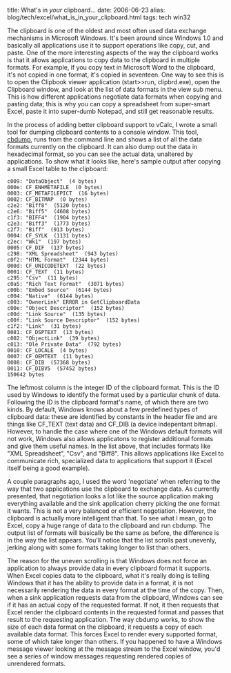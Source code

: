 title: What's in *your* clipboard...
date: 2006-06-23
alias: blog/tech/excel/what_is_in_your_clipboard.html
tags: tech win32

The clipboard is one of the oldest and most often used data exchange
mechanisms in Microsoft Windows.  It's been around since Windows 1.0
and basically all applications use it to support operations like copy,
cut, and paste. One of the more interesting aspects of the way the
clipboard works is that it allows applications to copy data to the
clipboard in multiple formats.  For example, if you copy text in
Microsoft Word to the clipboard, it's not copied in one format, it's
copied in seventeen. One way to see this is to open the Clipbook
viewer application (start>>run, clipbrd.exe), open the Clipboard
window, and look at the list of data formats in the view sub menu.
This is how different applications negotiate data formats when copying
and pasting data; this is why you can copy a spreadsheet from
super-smart Excel, paste it into super-dumb Notepad, and still get
reasonable results.

In the process of adding better clipboard support to vCalc, I wrote a
small tool for dumping clipboard contents to a console window. This
tool, <a href="http://www.mschaef.com/cbdump.zip">cbdump</a>, runs
from the command line and shows a list of all the data formats
currently on the clipboard. It can also dump out the data in
hexadecimal format, so you can see the actual data, unaltered by
applications. To show what it looks like, here's sample output after
copying a small Excel table to the clipboard:

```text
c009: "DataObject"  (4 bytes)
000e: CF_ENHMETAFILE  (0 bytes)
0003: CF_METAFILEPICT  (16 bytes)
0002: CF_BITMAP  (0 bytes)
c2e2: "Biff8"  (5120 bytes)
c2e6: "Biff5"  (4608 bytes)
c1f3: "BIFF4"  (1904 bytes)
c2e3: "Biff3"  (1773 bytes)
c2f7: "Biff"  (913 bytes)
0004: CF_SYLK  (1131 bytes)
c2ec: "Wk1"  (197 bytes)
0005: CF_DIF  (137 bytes)
c298: "XML Spreadsheet"  (943 bytes)
c0f2: "HTML Format"  (2344 bytes)
000d: CF_UNICODETEXT  (22 bytes)
0001: CF_TEXT  (11 bytes)
c295: "Csv"  (11 bytes)
c0a5: "Rich Text Format"  (3071 bytes)
c00b: "Embed Source"  (6144 bytes)
c004: "Native"  (6144 bytes)
c003: "OwnerLink" ERROR in GetClipboardData
c00e: "Object Descriptor"  (152 bytes)
c00d: "Link Source"  (135 bytes)
c00f: "Link Source Descriptor"  (152 bytes)
c1f2: "Link"  (31 bytes)
0081: CF_DSPTEXT  (13 bytes)
c002: "ObjectLink"  (39 bytes)
c013: "Ole Private Data"  (792 bytes)
0010: CF_LOCALE  (4 bytes)
0007: CF_OEMTEXT  (11 bytes)
0008: CF_DIB  (57368 bytes)
0011: CF_DIBV5  (57452 bytes)
150642 bytes
```

The leftmost column is the integer ID of the clipboard format. This is
the ID used by Windows to identify the format used by a particular
chunk of data. Following the ID is the clipboard format's name, of
which there are two kinds.  By default, Windows knows about a few
predefined types of clipboard data: these are identified by constants
in the header file and are things like CF_TEXT (text data) and CF_DIB
(a device indepentant bitmap).  However, to handle the case where one
of the Windows default formats will not work, Windows also allows
applicatons to register additional formats and give them useful names.
In the list above, that includes formats like "XML Spreadsheet", "Csv",
and "Biff8". This allows applications like Excel to communicate rich,
specialized data to applications that support it (Excel itself being
a good example).

A couple paragraphs ago, I used the word 'negotiate' when referring to
the way that two applications use the clipboard to exchange data. As
currently presented, that negotiation looks a lot like the source
application making everything available and the sink application
cherry picking the one format it wants.  This is not a very balanced
or efficient negotiation. However, the clipboard is actually more
intelligent than that.  To see what I mean, go to Excel, copy a huge
range of data to the clipboard and run cbdump. The output list of
formats will basically be the same as before, the difference is in the
way the list appears. You'll notice that the list scrolls past
unevenly, jerking along with some formats taking longer to list than
others.

The reason for the uneven scrolling is that Windows does not force an
application to always provide data in every clipboard format it
supports. When Excel copies data to the clipboard, what it's really
doing is telling Windows that it has the ability to provide data in a
format, it is not necessarily rendering the data in every format at
the time of the copy. Then, when a sink application requests data from
the clipboard, Windows can see if it has an actual copy of the
requested format. If not, it then requests that Excel render the
clipboard contents in the requested format and passes that result to
the requesting application. The way cbdump works, to show the size
of each data format on the clipboard, it requests a copy of each
available data format. This forces Excel to render every supported 
format, some of which take longer than others. If you happened to
have a Windows message viewer looking at the message stream to
the Excel window, you'd see a series of window messages requesting
rendered copies of unrendered formats.
